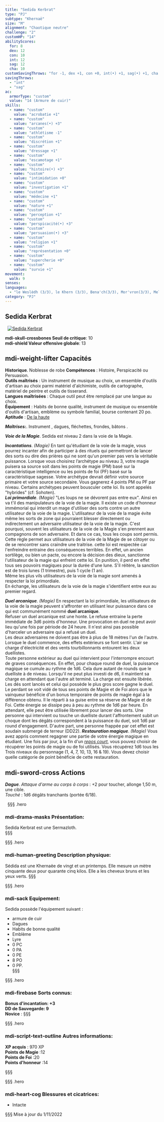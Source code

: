 ```yaml
---
title: "Sedida Kerbrat"
type: "PJ"
subtype: "Khernaë"
size: "M"
alignment: "Chaotique neutre"
challenge: "2"
customHP: "14"
abilityScores:
  for: 8
  dex: 12
  con: 10
  int: 12
  sag: 12
  cha: 10
customSavingThrows: "for -1, dex +1, con +0, int(•) +1, sag(•) +1, cha +0"
savingThrows:
  - "int"
  - "sag"
ac:
  armorType: "custom"
  value: "14 (Armure de cuir)"
skills:
  - name: "custom"
    value: "acrobatie +1"
  - name: "custom"
    value: "arcanes(•) +3"
  - name: "custom"
    value: "athlétisme -1"
  - name: "custom"
    value: "discrétion +1"
  - name: "custom"
    value: "dressage +1"  
  - name: "custom"
    value: "escamotage +1"
  - name: "custom"
    value: "histoire(•) +3"
  - name: "custom"
    value: "intimidation +0"
  - name: "custom"
    value: "investigation +1"
  - name: "custom"
    value: "médecine +1"
  - name: "custom"
    value: "nature +1"
  - name: "custom"
    value: "perception +1"
  - name: "custom"
    value: "perspicacité(•) +3"
  - name: "custom"
    value: "persuasion(•) +3"
  - name: "custom"
    value: "religion +1"
  - name: "custom"
    value: "représentation +0"
  - name: "custom"
    value: "supercherie +0"
  - name: "custom"
    value: "survie +1"
movement:
  walk: 9
senses:
languages:
  - "le Weslèdh (3/3), le Khern (3/3), Bena'ch(3/3), Mor'vron(3/3), Melde(3/0), Bredete(3/0), Dorodane(3/0), Melg(3/0)"
category: "PJ"
---
```


## Sedida Kerbrat
&nbsp;
[![Sedida Kerbrat](https://www.douaratil.fr/illustrations/pj/sedidam.png)](https://www.douaratil.fr/illustrations/pj/sedida.jpg)  

**<v-icon>mdi-skull-crossbones</v-icon> Seuil de critique**: 10          
**<v-icon>mdi-shield</v-icon> Valeur offensive globale**: 13     
## <v-icon>mdi-weight-lifter</v-icon> Capacités
**Historique**. Noblesse de robe
**Compétences** : Histoire, Perspicacité ou Persuasion.  
**Outils maîtrisés** : Un instrument de musique au choix, un ensemble d'outils d'artisan au choix parmi matériel d'alchimiste, outils de cartographe, matériel de peintre et outils de tisserand.  
**Langues maîtrisées** : Chaque outil peut être remplacé par une langue au choix.  
**Équipement** : Habits de bonne qualité, instrument de musique ou ensemble d'outils d'artisan, emblème ou symbole familial, bourse contenant 20 po.  
**Aptitude** : [De la haute](/personnalite-et-historique/#de-la-haute)

_**Maîtrises:**_. Instrument , dagues, fléchettes, frondes, bâtons .

_**Voie de la Magie**_. Sedida est niveau 2 dans la voie de la Magie.

_**Incantations**_. *(Magie)* En tant qu'étudiant de la voie de la magie, vous pourrez incanter afin de participer à des rituels qui permettront de lancer des sorts ou dire des prières qui ne sont qu'un premier pas vers la véritable puissance. Lorsque vous choisirez l’archétype au niveau 3, votre magie puisera sa source soit dans les points de magie (PM) basé sur la caractéristique intelligence ou les points de foi (PF) basé sur la caractéristique sagesse. Votre archétype devrait définir votre source primaire et votre source secondaire. Vous gagnerez 4 points PM ou PF par niveau. Certains archétypes peuvent bousculer cette loi. Ils sont appelés "hybrides" (cf: Sohoten).  
_**Loi primordiale**_. *(Magie)* "Les loups ne se dévorent pas entre eux". Ainsi en va t'il des manipulateurs de la voie de la magie. Il existe un code d'honneur immémorial qui interdit un mage d'utiliser des sorts contre un autre utilisateur de la voie de la magie. L'utilisateur de la voie de la magie évite même les sorts de zone qui pourraient blesser directement ou indirectement un adversaire utilisateur de la voie de la magie. C'est pourquoi, souvent les utilisateurs de la voie de la Magie s'en prennent aux compagnons de son adversaire. Et dans ce cas, tous les coups sont permis.  
Cette règle permet aux utilisateurs de la voie de la Magie de se côtoyer ou de se rencontrer sans craindre une traitrise. cette loi est respectée car l'enfreindre entraine des conséquences terribles. En effet, un ancien sortilège, ou bien un pacte, ou encore la décision des dieux, sanctionne l'utilisateur de la magie qui enfreint cette loi. En punition, il perd en effet tous ses pouvoirs magiques pour la durée d'une lune. S'il réitère, la sanction est de trois lunes (1 trimestre), puis 1 cycle (1 an).   
Même les plus vils utilisateurs de la voie de la magie sont amenés à respecter la loi primordiale.  
En échange, les utilisateurs de la voie de la magie s'identifient entre eux au premier regard.  

_**Duel arcanique**_. *(Magie)* En respectant la loi primordiale, les utilisateurs de la voie de la magie peuvent s'affronter en utilisant leur puissance dans ce qui est communément nommé **duel arcanique**.  
Refuser un duel arcanique est une honte. Le refuse entraine la perte immédiate de 3d6 points d'honneur. Une provocation en duel ne peut avoir lieu qu'une fois par période de 24 heure. Il n'est ainsi pas possible d'harceler un adversaire qui a refusé un duel.  
Les deux adversaires ne doivent pas être à plus de 18 mètres l'un de l'autre. Lorsque le duel commence, des effets extérieurs se font sentir. L'air se charge d'électricité et des vents tourbillonnants entourent les deux duellistes.   
Toute personne extérieur au duel qui intervient pour l'interrompre encourt de graves conséquences.
En effet, pour chaque round de duel, la puissance magique se cumule au rythme de 1d6. Cela dure autant de rounds que le duelliste à de niveau. Lorsqu'il ne peut plus investi de d6, il maintient sa charge en attendant que l'autre ait terminé. La charge est ensuite libérée. Les dés sont lancés et celui qui possède le plus gros score gagne le duel. Le perdant se voit vidé de tous ses points de Magie et de Foi alors que le vainqueur bénéficie d'un bonus temporaire de points de magie égal à la différence obtenu. Il le réparti à sa guise entre sa réserve de Magie et de Foi. Cette énergie se dissipe peu à peu au rythme de 1d6 par heure. En attendant, elle peut être utilisée librement pour lancer des sorts.
Une personne qui intervient ou touche un duelliste durant l'affrontement subit un choque dont les dégâts correspondent à la puissance du duel, soit 1d6 par round d'engagement. D'autre part, une personne frappée par cet effet est soudain submergé de terreur (DD22).
_**Restauration magique**_. *(Magie)* Vous avez appris comment regagner une partie de votre énergie magique en étudiant. Une fois par jour, à la fin d'un [_repos court_](/gerer-la-sante-du-personnage/#repos-court), vous pouvez choisir de récupérer les points de magie ou de foi utilisés. Vous récupérez 1d6 tous les Trois niveaux du personnage (1, 4, 7, 10, 13, 16 & 19). Vous devez choisir quelle catégorie de point bénéficie de cette restauration.

## <v-icon>mdi-sword-cross</v-icon> Actions


_**Dague**_. _Attaque d'arme au corps à corps_ : +2 pour toucher, allonge 1,50 m, une cible.  
_Touché_ : 1d6 dégâts tranchants (portée 6/18).  

&nbsp;
§§§ .hero
### <v-icon>mdi-drama-masks</v-icon> Présentation:  
Sedida Kerbrat est une Sermazloth.  
§§§

§§§ .hero
### <v-icon>mdi-human-greeting</v-icon> Description physique:  
Sédida est une Khernaëe de vingt et un printemps. Elle mesure un mètre cinquante deux pour quarante cinq kilos. Elle a les cheveux bruns et les yeux verts.
§§§

§§§ .hero
### <v-icon>mdi-sack</v-icon> Equipement:  
Sedida possède l'équipement suivant :
- armure de cuir
- Dagues
- Habits de bonne qualité
- Emblème
- Lyre
- 0 PC
- 0 PA
- 0 PE
- 8 PO
- 0 PP.  
§§§

§§§ .hero
### <v-icon>mdi-firebase</v-icon> Sorts connus:  
**Bonus d'incantation: +3**  
**DD de Sauvegarde: 9**  
**Novice** :
§§§

§§§ .hero
### <v-icon>mdi-script-text-outline</v-icon> Autres informations:  
**XP acquis** : 970 XP    
**Points de Magie** :12   
**Points de Foi** :20    
**Points d'honneur** :14    


§§§

§§§ .hero
### <v-icon>mdi-heart-cog</v-icon> Blessures et cicatrices:  
- Intacte

§§§
Mise à jour du 1/11/2022
